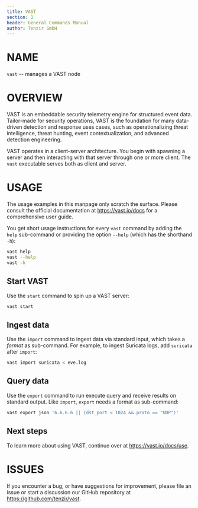 ```yaml
---
title: VAST
section: 1
header: General Commands Manual
author: Tenzir GmbH
---
```


# NAME

`vast` -- manages a VAST node

# OVERVIEW

VAST is an embeddable security telemetry engine for structured event data.
Tailor-made for security operations, VAST is the foundation for many data-driven
detection and response uses cases, such as operationalizing threat intelligence,
threat hunting, event contextualization, and advanced detection engineering.

VAST operates in a client-server architecture. You begin with spawning a server
and then interacting with that server through one or more client. The `vast`
executable serves both as client and server.

# USAGE

The usage examples in this manpage only scratch the surface. Please consult the
official documentation at https://vast.io/docs for a comprehensive user guide.

You get short usage instructions for every `vast` command by adding the `help`
sub-command or providing the option `--help` (which has the shorthand `-h`):

```bash
vast help
vast --help
vast -h
```

## Start VAST

Use the `start` command to spin up a VAST server:

```bash
vast start
```

## Ingest data

Use the `import` command to ingest data via standard input, which takes a
*format* as sub-command. For example, to ingest Suricata logs, add `suricata`
after `import`:

```bash
vast import suricata < eve.log
```

## Query data

Use the `export` command to run execute query and receive results on standard
output. Like `import`, `export` needs a format as sub-command:

```bash
vast export json '6.6.6.6 || (dst_port < 1024 && proto == "UDP")'
```

## Next steps

To learn more about using VAST, continue over at https://vast.io/docs/use.

# ISSUES

If you encounter a bug, or have suggestions for improvement, please file an issue
or start a discussion our GitHub repository at https://github.com/tenzir/vast.
